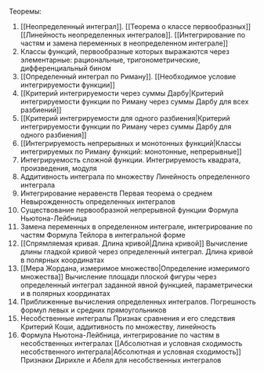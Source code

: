 Теоремы:
1. [[Неопределенный интеграл]]. 
   [[Теорема о классе первообразных]] 
   [[Линейность неопределенных интегралов]]. 
   [[Интегрирование по частям и замена переменных в неопределенном интеграле]]
2. Классы функций, первообразные которых выражаются через элементарные: рациональные, тригонометрические, дифференциальный бином
3. [[Определенный интеграл по Риману]]. 
   [[Необходимое условие интегрируемости функции]]
4. [[Критерий интегрируемости через суммы Дарбу|Критерий интегрируемости функции по Риману через суммы Дарбу для всех разбиений]]
5. [[Критерий интегрируемости для одного разбиения|Критерий интегрируемости функции по Риману через суммы Дарбу для одного разбиения]]
6. [[Интегрируемость непрерывных и монотонных функций|Классы интегрируемых по Риману функций: монотонные, непрерывные]]
7. Интегрируемость сложной функции. Интегрируемость квадрата, произведения, модуля
8. Аддитивность интеграла по множеству
   Линейность определенного интеграла
9. Интегрирование неравенств
   Первая теорема о среднем
   Невырожденность определенных интегралов
10. Существование первообразной непрерывной функции
    Формула Ньютона-Лейбница
11. Замена переменных в определенном интеграле, интегрирование по частям
    Формула Тейлора в интегральной форме
12. [[Спрямляемая кривая. Длина кривой|Длина кривой]]
    Вычисление длины гладкой кривой через определенный интеграл. Длина кривой в полярных координатах
13. [[Мера Жордана, измеримое множество|Определение измеримого множества]]
    Вычисление площади плоской фигуры через определенный интеграл заданной явной функцией, параметрически и в полярных координатах
14. Приближенные вычисления определенных интегралов. Погрешность формул левых и средних прямоугольников
15. Несобственные интегралы
    Признак сравнения и его следствия
    Критерий Коши, аддитивность по множеству, линейность
16. Формула Ньютона-Лейбница, интегрирование по частям в несобственных интегралах
    [[Абсолютная и условная сходимость несобственного интеграла|Абсолютная и условная сходимость]] 
    Признаки Дирихле и Абеля для несобственных интегралов